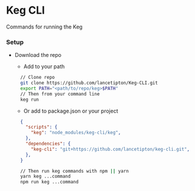 # Keg CLI
Commands for running the Keg

### Setup

* Download the repo

  * Add to your path
  ```bash
    // Clone repo
    git clone https://github.com/lancetipton/Keg-CLI.git
    export PATH="<path/to/repo/keg>$PATH"
    // Then from your command line
    keg run
  ```

  * Or add to package.json or your project
  ```json
    {
      "scripts": {
        "keg": "node_modules/keg-cli/keg",
      },
      "dependencies": {
        "keg-cli": "git+https://github.com/lancetipton/keg-cli.git",
      },
    }
  ```
  ```bash
    // Then run keg commands with npm || yarn
    yarn keg ...command
    npm run keg ...command
  ```